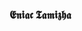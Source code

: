 ### 𝕰𝖓𝖎𝖆𝖈 𝕿𝖆𝖒𝖎𝖟𝖍𝖆

<!--
**EniacTamizha/eniactamizha** is a ✨ _special_ ✨ repository because its `README.md` (this file) appears on your GitHub profile.

Here are some ideas to get you started:

- 🔭 I’m currently studying on KSRCT
- 🌱 I’m currently learning Python
- 👯 I’m looking to collaborate on Google colab
- 🤔 I’m looking for help with ...
- 💬 Ask me about ...
- 📫 How to reach me: ...
- 😄 Pronouns: ...
- ⚡ Fun fact: ...
-->

